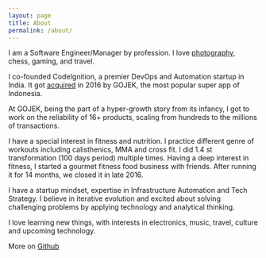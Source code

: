 ```yaml
---
layout: page
title: About
permalink: /about/
---
```


I am a Software Engineer/Manager by profession. I love [photography](https://500px.com/guptasumit), chess, gaming, and travel.

I co-founded CodeIgnition, a premier DevOps and Automation startup in India. It got [acquired](https://inc42.com/flash-feed/go-jek-acqrs-c42-and-codeignition/) in 2016 by GOJEK, the most popular super app of Indonesia.

At GOJEK, being the part of a hyper-growth story from its infancy, I got to work on the reliability of 16+ products, scaling from hundreds to the millions of transactions.

I have a special interest in fitness and nutrition. I practice different genre of workouts including calisthenics, MMA and cross fit. I did 1.4 st transformation (100 days period) multiple times. Having a deep interest in fitness, I started a gourmet fitness food business with friends. After running it for 14 months, we closed it in late 2016.

I have a startup mindset, expertise in Infrastructure Automation and Tech Strategy. I believe in iterative evolution and excited about solving challenging problems by applying technology and analytical thinking.

I love learning new things, with interests in electronics, music, travel, culture and upcoming technology.

More on [Github](https://github.com/timusg)
